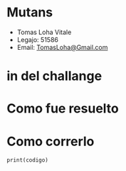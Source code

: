 # Mutans

* Tomas Loha Vitale
* Legajo: 51586
* Email: TomasLoha@Gmail.com
# in del challange 
# Como fue resuelto
# Como correrlo

```
print(codigo)
```